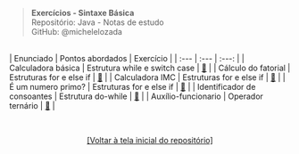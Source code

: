 > **Exercícios - Sintaxe Básica**     
> Repositório: Java - Notas de estudo  
> GitHub: @michelelozada
&nbsp;
     
&nbsp;  
| Enunciado | Pontos abordados | Exercício |
| :---      | :---             | :---:     |
| Calculadora básica  | Estrutura while e switch case | [:page_facing_up:](https://github.com/michelelozada/Java-Study-Notes/blob/main/files/exercicios/sintaxe-basica/calculadora.java) |
| Cálculo do fatorial  | Estruturas for e else if | [:page_facing_up:](https://github.com/michelelozada/Java-Study-Notes/blob/main/files/exercicios/sintaxe-basica/calculo-do-fatorial.java) |
| Calculadora IMC  | Estruturas for e else if | [:page_facing_up:](https://github.com/michelelozada/Java-Study-Notes/blob/main/files/exercicios/sintaxe-basica/calculadora-imc.java) |
| É um numero primo?  | Estruturas for e else if | [:page_facing_up:](https://github.com/michelelozada/Java-Study-Notes/blob/main/files/exercicios/sintaxe-basica/numero-primo.java) | 
| Identificador de consoantes  | Estrutura do-while | [:page_facing_up:](https://github.com/michelelozada/Java-Study-Notes/blob/main/files/exercicios/sintaxe-basica/identificador-consoantes.java) |
| Auxílio-funcionario | Operador ternário |  [:page_facing_up:](https://github.com/michelelozada/Java-Study-Notes/blob/main/files/exercicios/sintaxe-basica/auxilio-funcionario.java) |

&nbsp;

<div align="center">
<a href="https://github.com/michelelozada/Java-Study-Notes">[Voltar à tela inicial do repositório]</a>
</div>